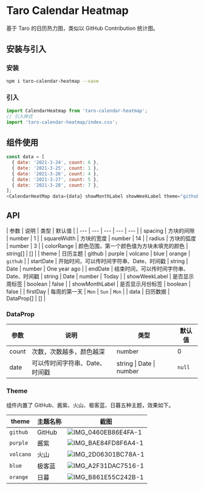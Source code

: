 # Taro Calendar Heatmap

基于 Taro 的日历热力图，类似以 GitHub Contribution 统计图。

## 安装与引入

### 安装

```bash
npm i taro-calendar-heatmap --save
```

### 引入

```js
import CalendarHeatmap from 'taro-calendar-heatmap';
// 引入样式
import 'taro-calendar-heatmap/index.css';
```

## 组件使用

```javascript
const data = [
  { date: '2021-3-24', count: 6 },
  { date: '2021-3-25', count: 1 },
  { date: '2021-3-26', count: 4 },
  { date: '2021-3-27', count: 5 },
  { date: '2021-3-28', count: 7 },
];
<CalendarHeatMap data={data} showMonthLabel showWeekLabel theme="github" />;
```

## API

| 参数 | 说明 | 类型 | 默认值 |
| --- | --- | --- | --- | --- |
| spacing | 方块的间隙 | number | 1 |
| squareWidth | 方块的宽度 | number | 14 |
| radius | 方块的弧度 | number | 3 |
| colorRange | 颜色范围，第一个颜色值为方块未填充的颜色 | string[] | [] |
| theme | 日历主题 | github \| purple \| volcano \| blue \| orange | `github` |
| startDate | 开始时间，可以传时间字符串、Date、时间戳 | string \| Date \| number | One year ago |
| endDate | 结束时间，可以传时间字符串、Date、时间戳 | string \| Date \| number | Today |
| showWeekLabel | 是否显示周标签 | boolean | false |
| showMonthLabel | 是否显示月份标签 | boolean | false |
| firstDay | 每周的第一天 | `Mon` | `Sun` | `Mon` |
| data | 日历数据 | DataProp[] | [] |

### DataProp

| 参数  | 说明                           | 类型                     | 默认值 |
| ----- | ------------------------------ | ------------------------ | ------ |
| count | 次数，次数越多，颜色越深       | number                   | 0      |
| date  | 可以传时间字符串、Date、时间戳 | string \| Date \| number | `null` |

### Theme

组件内置了 GitHub、酱紫、火山、极客蓝、日暮五种主题，效果如下。

| theme | 主题名称 | 截图 |
| --- | --- | --- |
| `github` | GitHub | ![IMG_0460EB86E4FA-1](https://mayandev.oss-cn-hangzhou.aliyuncs.com/uPic/IMG_0460EB86E4FA-1.jpeg) |
| `purple` | 酱紫 | ![IMG_BAE84FD8F6A4-1](https://mayandev.oss-cn-hangzhou.aliyuncs.com/uPic/IMG_BAE84FD8F6A4-1.jpeg) |
| `volcano` | 火山 | ![IMG_2D06301BC78A-1](https://mayandev.oss-cn-hangzhou.aliyuncs.com/uPic/IMG_2D06301BC78A-1.jpeg) |
| `blue` | 极客蓝 | ![IMG_A2F31DAC7516-1](https://mayandev.oss-cn-hangzhou.aliyuncs.com/uPic/IMG_A2F31DAC7516-1.jpeg) |
| `orange` | 日暮 | ![IMG_B861E55C242B-1](https://mayandev.oss-cn-hangzhou.aliyuncs.com/uPic/IMG_B861E55C242B-1.jpeg) |
